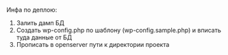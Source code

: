 Инфа по деплою:

1) Залить дамп БД
2) Создать wp-config.php по шаблону (wp-config.sample.php) и вписать туда данные от БД
3) Прописать в openserver пути к директории проекта